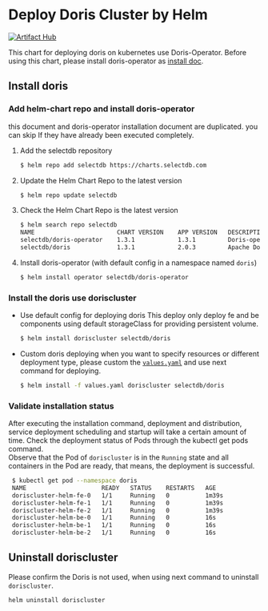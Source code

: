 # Deploy Doris Cluster by Helm
[![Artifact Hub](https://img.shields.io/endpoint?url=https://artifacthub.io/badge/repository/doris)](https://artifacthub.io/packages/search?repo=doris)

This chart for deploying doris on kubernetes use Doris-Operator. Before using this chart, please install doris-operator as [install doc](https://artifacthub.io/packages/helm/doris/doris-operator).  

## Install doris 

### Add helm-chart repo and install doris-operator 
this document and doris-operator installation document are duplicated. you can skip If they have already been executed completely.
1. Add the selectdb repository 
    ```Bash
    $ helm repo add selectdb https://charts.selectdb.com
    ```
2. Update the Helm Chart Repo to the latest version 
    ```Bash
    $ helm repo update selectdb
    ```
3. Check the Helm Chart Repo is the latest version 
    ```Bash
    $ helm search repo selectdb
    NAME                       CHART VERSION    APP VERSION   DESCRIPTION
    selectdb/doris-operator    1.3.1            1.3.1         Doris-operator for doris creat ...
    selectdb/doris             1.3.1            2.0.3         Apache Doris is an easy-to-use ...
    ```
4. Install doris-operator (with default config in a namespace named `doris`)
   ```Bash
   $ helm install operator selectdb/doris-operator
   ```

### Install the doris use doriscluster  
- Use default config for deploying doris 
  This deploy only deploy fe and be components using default storageClass for providing persistent volume.
  ```bash
  $ helm install doriscluster selectdb/doris
  ```
- Custom doris deploying 
  when you want to specify resources or different deployment type, please custom the [`values.yaml`](./values.yaml) and use next command for deploying.  
  ```bash
  $ helm install -f values.yaml doriscluster selectdb/doris 
  ```

### Validate installation status
After executing the installation command, deployment and distribution, service deployment scheduling and startup will take a certain amount of time. Check the deployment status of Pods through the kubectl get pods command.  
Observe that the Pod of `doriscluster` is in the `Running` state and all containers in the Pod are ready, that means, the deployment is successful.

   ```Bash
    $ kubectl get pod --namespace doris
    NAME                     READY   STATUS    RESTARTS   AGE
    doriscluster-helm-fe-0   1/1     Running   0          1m39s
    doriscluster-helm-fe-1   1/1     Running   0          1m39s
    doriscluster-helm-fe-2   1/1     Running   0          1m39s
    doriscluster-helm-be-0   1/1     Running   0          16s
    doriscluster-helm-be-1   1/1     Running   0          16s
    doriscluster-helm-be-2   1/1     Running   0          16s
   ```

## Uninstall doriscluster
Please confirm the Doris is not used, when using next command to uninstall `doriscluster`.
```bash
helm uninstall doriscluster
```
